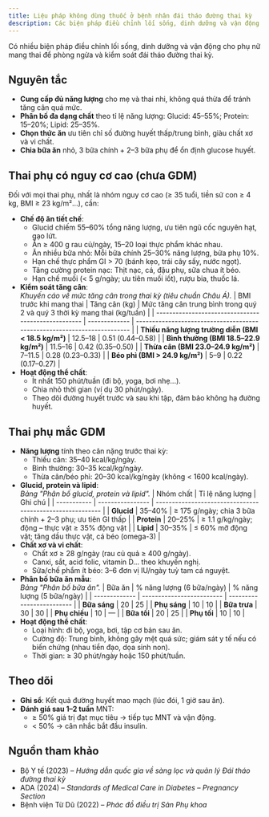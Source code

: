 ```yaml
---
title: Liệu pháp không dùng thuốc ở bệnh nhân đái tháo đường thai kỳ
description: Các biện pháp điều chỉnh lối sống, dinh dưỡng và vận động cho phụ nữ mang thai để phòng ngừa và kiểm soát đái tháo đường thai kỳ.
---
```


Có nhiều biện pháp điều chỉnh lối sống, dinh dưỡng và vận động cho phụ nữ mang thai để phòng ngừa và kiểm soát đái tháo đường thai kỳ.

## Nguyên tắc

- **Cung cấp đủ năng lượng** cho mẹ và thai nhi, không quá thừa để tránh tăng cân quá mức.
- **Phân bố đa dạng chất** theo tỉ lệ năng lượng: Glucid: 45–55%; Protein: 15–20%; Lipid: 25–35%.
- **Chọn thức ăn** ưu tiên chỉ số đường huyết thấp/trung bình, giàu chất xơ và vi chất.
- **Chia bữa ăn** nhỏ, 3 bữa chính + 2–3 bữa phụ để ổn định glucose huyết.

## Thai phụ có nguy cơ cao (chưa GDM)

Đối với mọi thai phụ, nhất là nhóm nguy cơ cao (≥ 35 tuổi, tiền sử con ≥ 4 kg, BMI ≥ 23 kg/m²...), cần:

- **Chế độ ăn tiết chế**:
  - Glucid chiếm 55–60% tổng năng lượng, ưu tiên ngũ cốc nguyên hạt, gạo lứt.
  - Ăn ≥ 400 g rau củ/ngày, 15–20 loại thực phẩm khác nhau.
  - Ăn nhiều bữa nhỏ: Mỗi bữa chính 25–30% năng lượng, bữa phụ 10%.
  - Hạn chế thực phẩm GI > 70 (bánh kẹo, trái cây sấy, nước ngọt).
  - Tăng cường protein nạc: Thịt nạc, cá, đậu phụ, sữa chua ít béo.
  - Hạn chế muối (< 5 g/ngày; ưu tiên muối iốt), rượu bia, thuốc lá.
- **Kiểm soát tăng cân**:<br>
    _Khuyến cáo về mức tăng cân trong thai kỳ (tiêu chuẩn Châu Á)._
    | BMI trước khi mang thai | Tăng cân (kg) | Mức tăng cân trung bình trong quý 2 và quý 3 thời kỳ mang thai (kg/tuần) |
    | --------------------------------------------------- | ------------- | ------------------------------------------------------------------------ |
    | **Thiếu năng lượng trường diễn (BMI < 18.5 kg/m²)** | 12.5–18 | 0.51 (0.44–0.58) |
    | **Bình thường (BMI 18.5–22.9 kg/m²)** | 11.5–16 | 0.42 (0.35–0.50) |
    | **Thừa cân (BMI 23.0–24.9 kg/m²)** | 7–11.5 | 0.28 (0.23–0.33) |
    | **Béo phì (BMI > 24.9 kg/m²)** | 5–9 | 0.22 (0.17–0.27) |
- **Hoạt động thể chất**:
  - Ít nhất 150 phút/tuần (đi bộ, yoga, bơi nhẹ...).
  - Chia nhỏ thời gian (ví dụ 30 phút/ngày).
  - Theo dõi đường huyết trước và sau khi tập, đảm bảo không hạ đường huyết.

## Thai phụ mắc GDM

- **Năng lượng** tính theo cân nặng trước thai kỳ:
  - Thiếu cân: 35–40 kcal/kg/ngày.
  - Bình thường: 30–35 kcal/kg/ngày.
  - Thừa cân/béo phì: 20–30 kcal/kg/ngày (không < 1600 kcal/ngày).
- **Glucid, protein và lipid**:<br>
    _Bảng "Phân bố glucid, protein và lipid"._
    | Nhóm chất   | Tỉ lệ năng lượng | Ghi chú                                                   |
    | ----------- | ---------------- | --------------------------------------------------------- |
    | **Glucid**  | 35–40%           | ≥ 175 g/ngày; chia 3 bữa chính + 2–3 phụ; ưu tiên GI thấp |
    | **Protein** | 20–25%           | ≥ 1.1 g/kg/ngày; động – thực vật ≥ 35% động vật           |
    | **Lipid**   | 30–35%           | ≤ 60% mỡ động vật; tăng dầu thực vật, cá béo (omega-3)    |
- **Chất xơ và vi chất**:
  - Chất xơ ≥ 28 g/ngày (rau củ quả ≥ 400 g/ngày).
  - Canxi, sắt, acid folic, vitamin D... theo khuyến nghị.
  - Sữa/chế phẩm ít béo: 3–6 đơn vị IU/ngày tuỳ tam cá nguyệt.
- **Phân bố bữa ăn mẫu**:<br>
    _Bảng "Phân bố bữa ăn"._
    | Bữa ăn        | % năng lượng (6 bữa/ngày) | % năng lượng (5 bữa/ngày) |
    | ------------- | ------------------------- | ------------------------- |
    | **Bữa sáng**  | 20                        | 25                        |
    | **Phụ sáng**  | 10                        | 10                        |
    | **Bữa trưa**  | 30                        | 30                        |
    | **Phụ chiều** | 10                        | —                         |
    | **Bữa tối**   | 20                        | 25                        |
    | **Phụ tối**   | 10                        | 10                        |
- **Hoạt động thể chất**:
  - Loại hình: đi bộ, yoga, bơi, tập cơ bản sau ăn.
  - Cường độ: Trung bình, không gây mệt quá sức; giám sát y tế nếu có biến chứng (nhau tiền đạo, dọa sinh non).
  - Thời gian: ≥ 30 phút/ngày hoặc 150 phút/tuần.

## Theo dõi

- **Ghi sổ**: Kết quả đường huyết mao mạch (lúc đói, 1 giờ sau ăn).
- **Đánh giá sau 1–2 tuần** MNT:
  - ≥ 50% giá trị đạt mục tiêu → tiếp tục MNT và vận động.
  - < 50% → cân nhắc bắt đầu insulin.

## Nguồn tham khảo

- Bộ Y tế (2023) – _Hướng dẫn quốc gia về sàng lọc và quản lý Đái tháo đường thai kỳ_
- ADA (2024) – _Standards of Medical Care in Diabetes – Pregnancy Section_
- Bệnh viện Từ Dũ (2022) – _Phác đồ điều trị Sản Phụ khoa_
